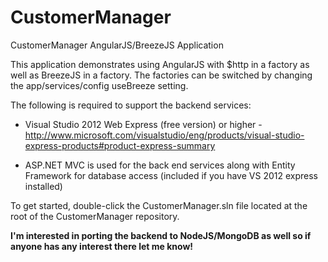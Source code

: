 ﻿CustomerManager
===============

CustomerManager AngularJS/BreezeJS Application

This application demonstrates using AngularJS with $http in a factory as well as BreezeJS in a factory. The factories can be switched by changing the app/services/config useBreeze setting.

The following is required to support the backend services:

* Visual Studio 2012 Web Express (free version) or higher - http://www.microsoft.com/visualstudio/eng/products/visual-studio-express-products#product-express-summary

* ASP.NET MVC is used for the back end services along with Entity Framework for database access (included if you have VS 2012 express installed)

To get started, double-click the CustomerManager.sln file located at the root of the CustomerManager repository. 

**I'm interested in porting the backend to NodeJS/MongoDB as well so if anyone has any interest there let me know!**

